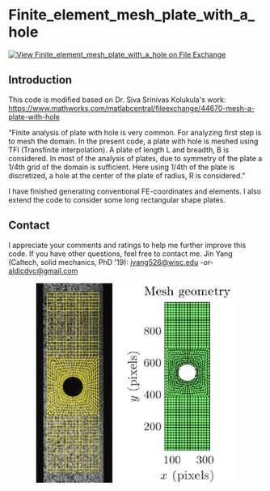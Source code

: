 # Finite_element_mesh_plate_with_a_hole
[![View Finite_element_mesh_plate_with_a_hole on File Exchange](https://www.mathworks.com/matlabcentral/images/matlab-file-exchange.svg)](https://www.mathworks.com/matlabcentral/fileexchange/93440-finite_element_mesh_plate_with_a_hole)


## Introduction
This code is modified based on Dr. Siva Srinivas Kolukula's work:
https://www.mathworks.com/matlabcentral/fileexchange/44670-mesh-a-plate-with-hole

"Finite analysis of plate with hole is very common. For analyzing first step is to mesh the domain. In the present code, a plate with hole is meshed using TFI (Transfinite interpolation). A plate of length L and breadth, B is considered. In most of the analysis of plates, due to symmetry of the plate a 1/4th grid of the domain is sufficient. Here using 1/4th of the plate is discretized, a hole at the center of the plate of radius, R is considered."

I have finished generating conventional FE-coordinates and elements.
I also extend the code to consider some long rectangular shape plates.


## Contact
I appreciate your comments and ratings to help me further improve this code. If you have other questions, feel free to contact me. Jin Yang (Caltech, solid mechanics, PhD '19): jyang526@wisc.edu -or- aldicdvc@gmail.com

<p align="center">
  <img width="400" height="400" src="https://github.com/jyang526843/Finite_element_mesh_plate_with_a_hole/blob/main/mesh.png">
 </p>

